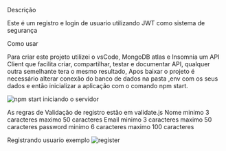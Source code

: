 Descrição

Este é um registro e login de usuario utilizando JWT como sistema de segurança

Como usar

Para criar este projeto utilizei o vsCode, MongoDB atlas e Insomnia um API Client que facilita criar, compartilhar, testar e documentar API,
qualquer outra semelhante tera o mesmo resultado, 
 Apos baixar o projeto é necessário alterar conexão do banco de dados na pasta ,env com os seus dados e então inicializar a aplicação
 com o comando npm start.
 
 ![npm start iniciando o servidor](https://user-images.githubusercontent.com/71185870/161403082-58cc8adc-7c34-440a-aeb3-05071a0bf2d2.png)
 
As regras de Validação de registro estão em validate.js
Nome minimo 3 caracteres maximo 50 caracteres
Email minimo 3 caracteres maximo 50 caracteres
password minimo 6 caracteres maximo 100 caracteres

Registrando usuario exemplo
![register](https://user-images.githubusercontent.com/71185870/161403258-40191814-5531-4e92-aee8-a5dbfe69074b.png)
